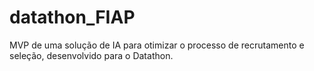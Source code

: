 # datathon_FIAP
MVP de uma solução de IA para otimizar o processo de recrutamento e seleção, desenvolvido para o Datathon.
